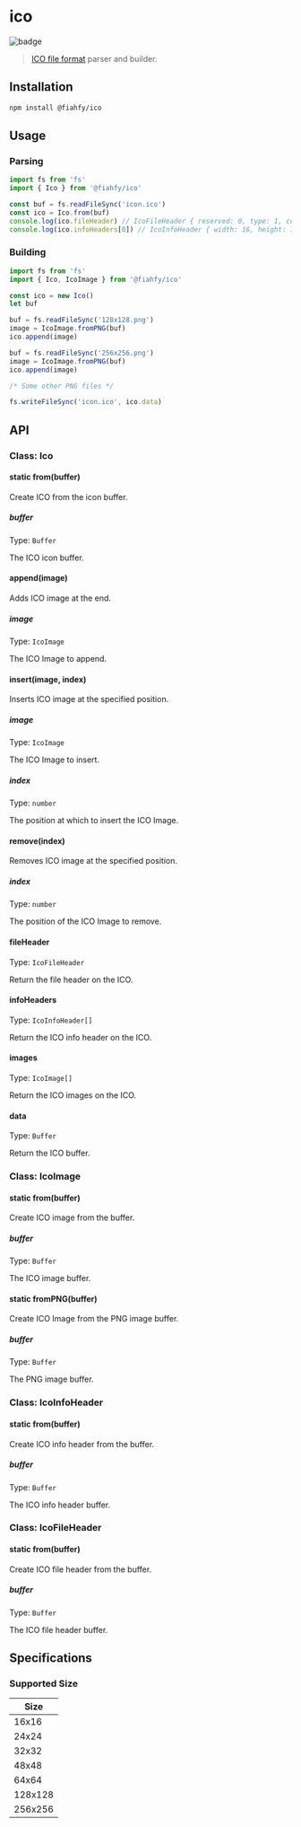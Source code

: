 <!-- markdownlint-disable MD024 -->

# ico

![badge](https://github.com/fiahfy/ico/workflows/Node.js%20Package/badge.svg)

> [ICO file format](<https://en.wikipedia.org/wiki/ICO_(file_format)>) parser and builder.

## Installation

```bash
npm install @fiahfy/ico
```

## Usage

### Parsing

```js
import fs from 'fs'
import { Ico } from '@fiahfy/ico'

const buf = fs.readFileSync('icon.ico')
const ico = Ico.from(buf)
console.log(ico.fileHeader) // IcoFileHeader { reserved: 0, type: 1, count: 7 }
console.log(ico.infoHeaders[0]) // IcoInfoHeader { width: 16, height: 16, ... }
```

### Building

```js
import fs from 'fs'
import { Ico, IcoImage } from '@fiahfy/ico'

const ico = new Ico()
let buf

buf = fs.readFileSync('128x128.png')
image = IcoImage.fromPNG(buf)
ico.append(image)

buf = fs.readFileSync('256x256.png')
image = IcoImage.fromPNG(buf)
ico.append(image)

/* Some other PNG files */

fs.writeFileSync('icon.ico', ico.data)
```

## API

### Class: Ico

#### static from(buffer)

Create ICO from the icon buffer.

##### buffer

Type: `Buffer`

The ICO icon buffer.

#### append(image)

Adds ICO image at the end.

##### image

Type: `IcoImage`

The ICO Image to append.

#### insert(image, index)

Inserts ICO image at the specified position.

##### image

Type: `IcoImage`

The ICO Image to insert.

##### index

Type: `number`

The position at which to insert the ICO Image.

#### remove(index)

Removes ICO image at the specified position.

##### index

Type: `number`

The position of the ICO Image to remove.

#### fileHeader

Type: `IcoFileHeader`

Return the file header on the ICO.

#### infoHeaders

Type: `IcoInfoHeader[]`

Return the ICO info header on the ICO.

#### images

Type: `IcoImage[]`

Return the ICO images on the ICO.

#### data

Type: `Buffer`

Return the ICO buffer.

### Class: IcoImage

#### static from(buffer)

Create ICO image from the buffer.

##### buffer

Type: `Buffer`

The ICO image buffer.

#### static fromPNG(buffer)

Create ICO Image from the PNG image buffer.

##### buffer

Type: `Buffer`

The PNG image buffer.

### Class: IcoInfoHeader

#### static from(buffer)

Create ICO info header from the buffer.

##### buffer

Type: `Buffer`

The ICO info header buffer.

### Class: IcoFileHeader

#### static from(buffer)

Create ICO file header from the buffer.

##### buffer

Type: `Buffer`

The ICO file header buffer.

## Specifications

### Supported Size

| Size    |
| ------- |
| 16x16   |
| 24x24   |
| 32x32   |
| 48x48   |
| 64x64   |
| 128x128 |
| 256x256 |
